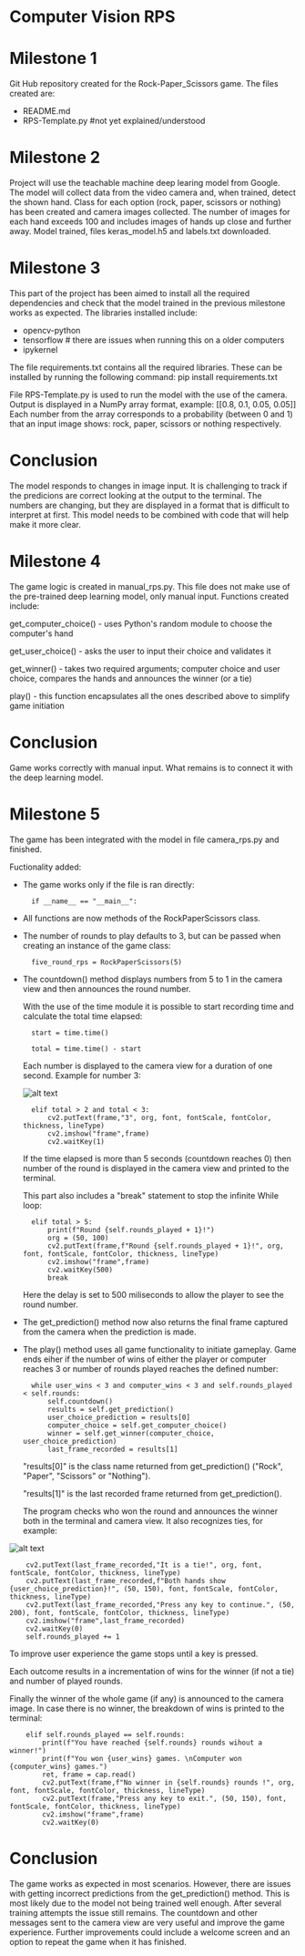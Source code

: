# Computer Vision RPS

# Milestone 1
Git Hub repository created for the Rock-Paper_Scissors game. The files created are:
- README.md
- RPS-Template.py #not yet explained/understood

# Milestone 2
Project will use the teachable machine deep learing model from Google. The model will collect data from the video camera and, when trained, detect the shown hand.
Class for each option (rock, paper, scissors or nothing) has been created and camera images collected. The number of images for each hand exceeds 100 and includes images of hands up close
and further away.
Model trained, files keras_model.h5 and labels.txt downloaded.

# Milestone 3
This part of the project has been aimed to install all the required dependencies and check that the model trained in the previous milestone works as expected.
The libraries installed include:
- opencv-python
- tensorflow # there are issues when running this on a older computers
- ipykernel

The file requirements.txt contains all the required libraries. These can be installed by running the following command:
pip install requirements.txt

File RPS-Template.py is used to run the model with the use of the camera. Output is displayed in a NumPy array format, example:
[[0.8, 0.1, 0.05, 0.05]]
Each number from the array corresponds to a probability (between 0 and 1) that an input image shows: rock, paper, scissors or nothing respectively.

# Conclusion
The model responds to changes in image input. It is challenging to track if the predicions are correct looking at the output to the terminal. The numbers are changing, but they are displayed in a format that is 
difficult to interpret at first. This model needs to be combined with code that will help make it more clear.

# Milestone 4
The game logic is created in manual_rps.py. This file does not make use of the pre-trained deep learning model, only manual input.
Functions created include:

get_computer_choice() - uses Python's random module to choose the computer's hand

get_user_choice() - asks the user to input their choice and validates it

get_winner() - takes two required arguments; computer choice and user choice, compares the hands and announces the winner (or a tie)

play() - this function encapsulates all the ones described above to simplify game initiation

# Conclusion
Game works correctly with manual input. What remains is to connect it with the deep learning model.

# Milestone 5
The game has been integrated with the model in file camera_rps.py and finished.

Fuctionality added:

- The game works only if the file is ran directly:

        if __name__ == "__main__": 

- All functions are now methods of the RockPaperScissors class.

- The number of rounds to play defaults to 3, but can be passed when creating an instance of the game class:

        five_round_rps = RockPaperScissors(5)

- The countdown() method displays numbers from 5 to 1 in the camera view and then announces the round number.

  With the use of the time module it is possible to start recording time and calculate the total time elapsed:

        start = time.time()

        total = time.time() - start

  Each number is displayed to the camera view for a duration of one second. Example for number 3:

  ![alt text](3.png)



        elif total > 2 and total < 3:
            cv2.putText(frame,"3", org, font, fontScale, fontColor, thickness, lineType)
            cv2.imshow("frame",frame)
            cv2.waitKey(1)


  If the time elapsed is more than 5 seconds (countdown reaches 0) then number of the round is displayed in the camera view and printed to the terminal.
  
  This part also includes a "break" statement to stop the infinite While loop:

        elif total > 5:
            print(f"Round {self.rounds_played + 1}!")
            org = (50, 100)
            cv2.putText(frame,f"Round {self.rounds_played + 1}!", org, font, fontScale, fontColor, thickness, lineType)
            cv2.imshow("frame",frame)
            cv2.waitKey(500)
            break  

  Here the delay is set to 500 miliseconds to allow the player to see the round number.

- The get_prediction() method now also returns the final frame captured from the camera when the prediction is made.

- The play() method uses all game functionality to initiate gameplay. Game ends eiher if the number of wins of either the player or computer reaches 3 or number of rounds played reaches the defined number:

        while user_wins < 3 and computer_wins < 3 and self.rounds_played < self.rounds:
            self.countdown()
            results = self.get_prediction()
            user_choice_prediction = results[0]
            computer_choice = self.get_computer_choice()
            winner = self.get_winner(computer_choice, user_choice_prediction)
            last_frame_recorded = results[1]
  
  "results[0]" is the class name returned from get_prediction() ("Rock", "Paper", "Scissors" or "Nothing").

  "results[1]" is the last recorded frame returned from get_prediction().

  The program checks who won the round and announces the winner both in the terminal and camera view. It also recognizes ties, for example:

![alt text](two_rocks.png)


        cv2.putText(last_frame_recorded,"It is a tie!", org, font, fontScale, fontColor, thickness, lineType)
        cv2.putText(last_frame_recorded,f"Both hands show {user_choice_prediction}!", (50, 150), font, fontScale, fontColor, thickness, lineType)
        cv2.putText(last_frame_recorded,"Press any key to continue.", (50, 200), font, fontScale, fontColor, thickness, lineType)
        cv2.imshow("frame",last_frame_recorded)
        cv2.waitKey(0)
        self.rounds_played += 1


  To improve user experience the game stops until a key is pressed. 

  Each outcome results in a incrementation of wins for the winner (if not a tie) and number of played rounds.

  Finally the winner of the whole game (if any) is announced to the camera image. In case there is no winner, the breakdown of wins is printed to the terminal:

        elif self.rounds_played == self.rounds:
            print(f"You have reached {self.rounds} rounds wihout a winner!")
            print(f"You won {user_wins} games. \nComputer won {computer_wins} games.")
            ret, frame = cap.read()
            cv2.putText(frame,f"No winner in {self.rounds} rounds !", org, font, fontScale, fontColor, thickness, lineType)
            cv2.putText(frame,"Press any key to exit.", (50, 150), font, fontScale, fontColor, thickness, lineType)
            cv2.imshow("frame",frame)
            cv2.waitKey(0)


# Conclusion
The game works as expected in most scenarios. However, there are issues with getting incorrect predictions from the get_prediction() method.
This is most likely due to the model not being trained well enough. After several training attempts the issue still remains. 
The countdown and other messages sent to the camera view are very useful and improve the game experience. 
Further improvements could include a welcome screen and an option to repeat the game when it has finished.
